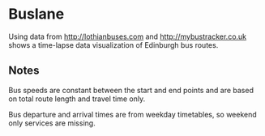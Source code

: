 Buslane
=======

Using data from http://lothianbuses.com and http://mybustracker.co.uk shows a time-lapse data
visualization of Edinburgh bus routes.

Notes
-----

Bus speeds are constant between the start and end points and are based on total route length and
travel time only.

Bus departure and arrival times are from weekday timetables, so weekend only services are missing.
